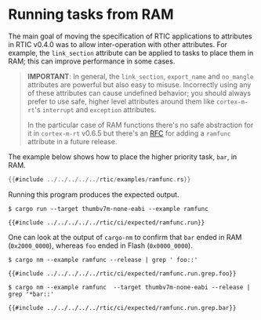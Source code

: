 # Running tasks from RAM

The main goal of moving the specification of RTIC applications to attributes in RTIC v0.4.0 was to allow inter-operation with other attributes. For example, the `link_section` attribute can be applied to tasks to place them in RAM; this can
improve performance in some cases.

> **IMPORTANT**: In general, the `link_section`, `export_name` and `no_mangle` attributes are powerful but also easy to misuse. Incorrectly using any of these attributes can cause undefined behavior; you should always prefer to use safe, higher level attributes around them like `cortex-m-rt`'s `interrupt` and `exception` attributes.
>
> In the particular case of RAM functions there's no safe abstraction for it in `cortex-m-rt` v0.6.5 but there's an [RFC] for adding a `ramfunc` attribute in a future release.

[RFC]: https://github.com/rust-embedded/cortex-m-rt/pull/100

The example below shows how to place the higher priority task, `bar`, in RAM.

``` rust
{{#include ../../../../../rtic/examples/ramfunc.rs}}
```

Running this program produces the expected output.

``` console
$ cargo run --target thumbv7m-none-eabi --example ramfunc
```

``` console
{{#include ../../../../../rtic/ci/expected/ramfunc.run}}
```

One can look at the output of `cargo-nm` to confirm that `bar` ended in RAM
(`0x2000_0000`), whereas `foo` ended in Flash (`0x0000_0000`).

``` console
$ cargo nm --example ramfunc --release | grep ' foo::'
```

``` console
{{#include ../../../../../rtic/ci/expected/ramfunc.run.grep.foo}}
```

``` console
$ cargo nm --example ramfunc  --target thumbv7m-none-eabi --release | grep '*bar::'
```

``` console
{{#include ../../../../../rtic/ci/expected/ramfunc.run.grep.bar}}
```
